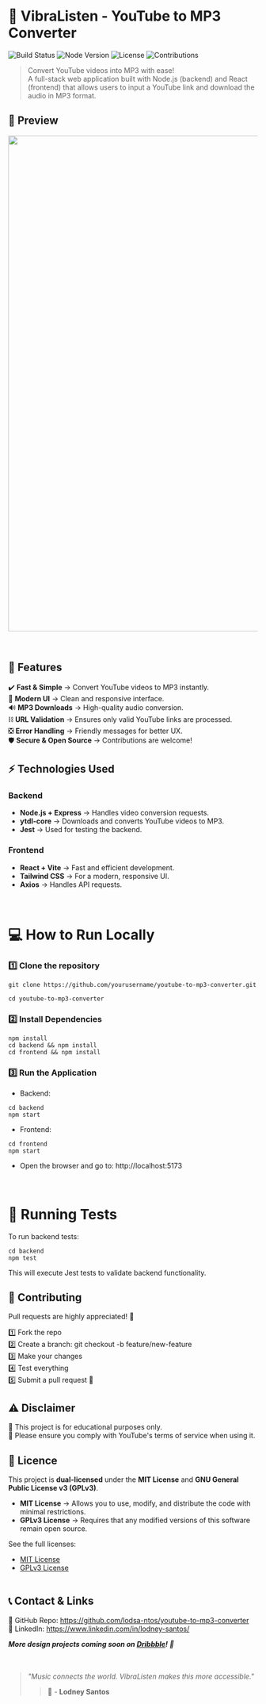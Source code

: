 # 🎵 VibraListen - YouTube to MP3 Converter
![Build Status](https://img.shields.io/badge/build-passing-brightgreen)
![Node Version](https://img.shields.io/badge/node-%3E%3D%2022.13.1-blue)
![License](https://img.shields.io/badge/license-MIT%20%7C%20GPL%20v3-blue)
![Contributions](https://img.shields.io/badge/contributions-welcome-brightgreen)

> Convert YouTube videos into MP3 with ease!<br>
A full-stack web application built with Node.js (backend) and React (frontend) that allows users to input a YouTube link and download the audio in MP3 format.

## 📌 Preview
<p align="center">
<img src="https://github.com/lodsa-ntos/youtube-to-mp3-converter/blob/main/frontend/public/images/vibralisten_website.JPG" width="1000px">
</p>
<br>



## 🚀 Features
✔️ **Fast & Simple** → Convert YouTube videos to MP3 instantly.<br>
🎨 **Modern UI** → Clean and responsive interface.<br>
🔊 **MP3 Downloads** → High-quality audio conversion.<br>
⛓️‍ **URL Validation** → Ensures only valid YouTube links are processed.<br>
❎ **Error Handling** → Friendly messages for better UX.<br>
🛡️ **Secure & Open Source** → Contributions are welcome!<br>

## ⚡ Technologies Used
### Backend

* **Node.js + Express** → Handles video conversion requests.
* **ytdl-core** → Downloads and converts YouTube videos to MP3.
* **Jest** → Used for testing the backend.

### Frontend

* **React + Vite** → Fast and efficient development.
* **Tailwind CSS** → For a modern, responsive UI.
* **Axios** → Handles API requests.
<br><br><br>

# 💻 How to Run Locally

### 1️⃣ Clone the repository
````
git clone https://github.com/yourusername/youtube-to-mp3-converter.git

cd youtube-to-mp3-converter
`````

### 2️⃣ Install Dependencies
````
npm install
cd backend && npm install
cd frontend && npm install
`````

### 3️⃣ Run the Application

* Backend:
````
cd backend
npm start
`````

* Frontend:
````
cd frontend
npm start
`````

* Open the browser and go to: http://localhost:5173
<br><br><br>
# 🧪 Running Tests


To run backend tests:
````
cd backend
npm test
`````

This will execute Jest tests to validate backend functionality.

## 📩 Contributing

Pull requests are highly appreciated! 🚀

1️⃣ Fork the repo<br>
2️⃣ Create a branch: git checkout -b feature/new-feature<br>
3️⃣ Make your changes<br>
4️⃣ Test everything<br>
5️⃣ Submit a pull request 🎉<br>

## ⚠️ Disclaimer
🔹 This project is for educational purposes only.<br>
🔹 Please ensure you comply with YouTube's terms of service when using it.

## 📜 Licence

This project is **dual-licensed** under the **MIT License** and **GNU General Public License v3 (GPLv3)**.

- **MIT License** → Allows you to use, modify, and distribute the code with minimal restrictions.
- **GPLv3 License** → Requires that any modified versions of this software remain open source.

See the full licenses:  
- [MIT License](LICENSE)  
- [GPLv3 License](LICENSE-GPL)
<br><br>
## 📞 Contact & Links

📌 GitHub Repo: https://github.com/lodsa-ntos/youtube-to-mp3-converter <br>
📌 LinkedIn: https://www.linkedin.com/in/lodney-santos/

*__More design projects coming soon on [Dribbble](https://dribbble.com/LodneySantos)! 🚀__*
<br><br><br>
> *"Music connects the world. VibraListen makes this more accessible."*
> > 🚀 - **Lodney Santos**